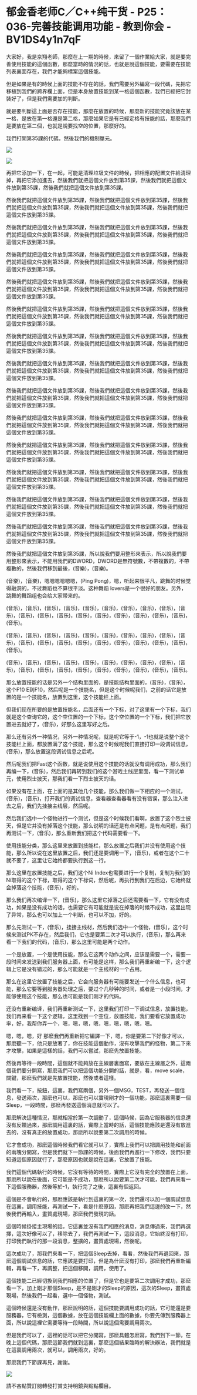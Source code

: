 # 郁金香老师C／C++纯干货 - P25：036-完善技能调用功能 - 教到你会 - BV1DS4y1n7qF

大家好，我是京翔老師，那麼在上一期的時候，來留了一個作業給大家，就是要完善使用技能的這個函數，那麼當時的情況的話，也就是說這個技能，要需要在技能列表裏面存在，我們才能夠標案這個技能。

但是如果是有的時候上面的技能不存在的話，我們需要另外編寫一段代碼，先把它移植到我們的跨界欄上面，但是本身放置技能到某一格這個函數，我們已經把它封裝好了，但是我們需要加的判斷。

就是要判斷這上面是否存在技能，那麼在放置的時候，那麼新的技能究竟該放在某一格，是放在第一格還是第二格，那麼如果它是有已經定格有技能的話，那麼我們是要放在第二個，也就是說要找空的位置，那麼好的。

我們打開第35課的代碼，然後我們的機制單元。

![](img/0af81c4dcc15d55bd8290746b82c8273_1.png)

![](img/0af81c4dcc15d55bd8290746b82c8273_2.png)

再把它添加一下，在一起，可能是清理垃圾文件的時候，把相應的配置文件給清理掉，再把它添加進去，然後我們就把這個文件放到第35課，然後我們就把這個文件放到第35課，然後我們就把這個文件放到第35課。

然後我們就把這個文件放到第35課，然後我們就把這個文件放到第35課，然後我們就把這個文件放到第35課，然後我們就把這個文件放到第35課，然後我們就把這個文件放到第35課。

然後我們就把這個文件放到第35課，然後我們就把這個文件放到第35課，然後我們就把這個文件放到第35課，然後我們就把這個文件放到第35課，然後我們就把這個文件放到第35課。

然後我們就把這個文件放到第35課，然後我們就把這個文件放到第35課，然後我們就把這個文件放到第35課，然後我們就把這個文件放到第35課，然後我們就把這個文件放到第35課。

然後我們就把這個文件放到第35課，然後我們就把這個文件放到第35課，然後我們就把這個文件放到第35課，然後我們就把這個文件放到第35課，然後我們就把這個文件放到第35課。

然後我們就把這個文件放到第35課，然後我們就把這個文件放到第35課，然後我們就把這個文件放到第35課，然後我們就把這個文件放到第35課，然後我們就把這個文件放到第35課。

然後我們就把這個文件放到第35課，然後我們就把這個文件放到第35課，然後我們就把這個文件放到第35課，然後我們就把這個文件放到第35課，然後我們就把這個文件放到第35課。

然後我們就把這個文件放到第35課，然後我們就把這個文件放到第35課，然後我們就把這個文件放到第35課，然後我們就把這個文件放到第35課，然後我們就把這個文件放到第35課。

然後我們就把這個文件放到第35課，然後我們就把這個文件放到第35課，然後我們就把這個文件放到第35課，然後我們就把這個文件放到第35課，然後我們就把這個文件放到第35課。

然後我們就把這個文件放到第35課，然後我們就把這個文件放到第35課，然後我們就把這個文件放到第35課，然後我們就把這個文件放到第35課，然後我們就把這個文件放到第35課。

然後我們就把這個文件放到第35課，然後我們就把這個文件放到第35課，然後我們就把這個文件放到第35課，然後我們就把這個文件放到第35課，然後我們就把這個文件放到第35課。

然後我們就把這個文件放到第35課，然後我們就把這個文件放到第35課，然後我們就把這個文件放到第35課，然後我們就把這個文件放到第35課，然後我們就把這個文件放到第35課。

然後我們就把這個文件放到第35課，然後我們就把這個文件放到第35課，然後我們就把這個文件放到第35課，然後我們就把這個文件放到第35課，然後我們就把這個文件放到第35課。

然後我們就把這個文件放到第35課，然後我們就把這個文件放到第35課，然後我們就把這個文件放到第35課，然後我們就把這個文件放到第35課，然後我們就把這個文件放到第35課。

然後我們就把這個文件放到第35課，所以說我們要用整形來表示，所以說我們要用整形來表示，不能用我們的DWORD，DWORD是無符號數，不帶複數的，不帶複數的，然後我們移到最後，(音樂)，(音樂)。

(音樂)，(音樂)，嗯嗯嗯嗯嗯嗯，(Ping Pong)，嗯，听起来很平凡，跳舞的时候觉得融洞的，不过舞蹈也不算很平淡。这种舞蹈 lovers是一个很好的朋友。另外，跳舞的舞蹈组也会给大家带来的。

(音乐)，(音乐)，(音乐)，(音乐)，(音乐)，(音乐)，(音乐)，(音乐)，(音乐)，(音乐)，(音乐)，(音乐)，(音乐)，(音乐)，(音乐)，(音乐)，(音乐)，(音乐)，(音乐)，(音乐)。

(音乐)，(音乐)，(音乐)，(音乐)，(音乐)，(音乐)，(音乐)，(音乐)，(音乐)，(音乐)，(音乐)，(音乐)，(音乐)，(音乐)，(音乐)，(音乐)，(音乐)，(音乐)，(音乐)，(音乐)。

(音乐)，(音乐)，(音乐)，(音乐)，(音乐)，(音乐)，(音乐)，(音乐)，(音乐)，(音乐)，(音乐)，(音乐)，(音乐)，(音乐)，(音乐)，(音乐)，(音乐)，(音乐)，(音乐)。

那么放置技能的话是另外一个结构里面的，是技能结构里面的，(音乐)，(音乐)，这个F10 E到F10，然后呢是一个技能名，但是这个时候呢我们，之前的话它是放置的是一个技能名，放置到这里，这个技能栏上面。

但我们现在所要的是放置技能名，后面还有一个下标，对了这里有一个下标，我们就是这个查询它的，这个空位置的一个下标，这个空位置的一个下标，我们把它放置进去就好了，(音乐)，好那么这里写好之后。

那么还有另外一种情况，另外一种情况呢，就是呢它等于-1，-1也就是说整个这个技能栏上面，都放置满了这个技能，那么这个时候呢我们直接打印一段调试信息，(音乐)，那么放置这段调试信息之后呢。

然后呢我们把Fast这个函数，就是说使用这个技能的话就没有调用成功，那么我们再编一下，(音乐)，然后我们再转到我们的这个游戏主线层里面，看一下测试单元，使用烈士披天，那我们看一下烈士披天的话。

如果没有在上面，在上面的是其他几个技能，那么我们做一下相应的一个测试，(音乐)，(音乐)，打开我们的调试信息，查看器查看器看有没有错误，那么注入进去之后，我们先挂接主线层，然后呢。

然后我们选中一个怪物进行一个测试，但是这个时候我们看啊，放置了这个烈士披天，但是它并没有掉落这个技能，那么说明的话还是有点问题，是有点问题，我们再测试一下，(音乐)，那么重新我们把这个代码需要看一下。

使用技能分类，那么这里来放置到技能栏，那么放置之后我们并没有使用这个技能，那么所以说在这里放置之后，我们还是要调用一下，(音乐)，或者在这个二十就不要了，这里让它始终都要执行到这一行。

那么这里在放置技能之后，我们这个Ni Index也需要进行一个复制，复制为我们的Ni取得的这个下标，取得的这个下标词，然后呢，再执行到我们在后边，它始终就会掉落这个技能，(音乐)，好的。

那么我们再次编译一下，(音乐)，那么这里它掉落之后还需要看一下，它有没有成功，如果是没有成功的话，也需要它有可能就是说在掉落的时候不成功，这里出现了异常，那么也可以加上一个判断，也可以不加，好的。

那么先测试一下，(音乐)，挂接主线材，然后我们选中一个怪物，(音乐)，这个时候来测试PK不存在，然后我们，它也是要第二次才可以执行，(音乐)，那么再来看一下我们的代码，(音乐)，那么这里可能是两个动作。

一个是放置，一个是使用技能，那么它这两个动作之间，应该是需要一个，需要一段时间来发送到我们服务器上面，有可能是这样，那么我们再重新编一下，这个逻辑上它是没有错过的，那么可能就是一个主线材的一个占用。

那么在这里它放置了技能之后，它会向服务器有可能要发送一个什么信息，也可能，那么它要等到服务器处理之后，要过个几秒钟的时间，或者是一小段时间，才能够使用这个技能，那么也可能是我们刚才的代码。

还没有重新编译，我们再重新测试一下，这里我们打印一下调试信息，放置技能，我们再来看一下这个逻辑，这里找到一个空位，放置技能，我们要看它放置成功率，好，我帮你弄一个，嗯，嗯，嗯，嗯，嗯，嗯，嗯，嗯，嗯。

嗯，嗯，嗯，好 那麽我們再重新把它編譯一下，嗯，你是要第二下好像才可以，那麽聽一下，他只是放著了，你在技能這個動作，沒有攻擊我們的怪物，第二下來才攻擊，如果是這樣的話，我們可以嘗試，那麽先放置技能。

然後再等待一段時間，這個就不能夠放在主線層裏面寫，要放在主線層之外，這兩個我們要分開寫，那麽我們可以把這個功能分開的話，就是，看，move scale，關鍵，那麽我們就是先放置技能，然後或者這樣。

我們看一下，按鈕，這裏，我們寫兩個，另外一個MSG，TEST，再發送一個信息，發送兩次，那麽也可以，那麽也可以實現剛才的一個功能，那麽這裏需要一個Sleep，一段時間，那麽再發送這個消息就可以了。

那麽解決這種情況，那就相當於第一次調動了，這個時候，因為它服務器的信息還沒有反饋過來，那麽調用這裏的話，實際上當時的話，這個技能應該是還沒有放進去的，沒有真正的放置成功，那麽所以說要第二次調用的時候。

它才會成功，那麽這個時候我們看它就可以了，實際上我們可以把調用技能和前面的兩塊分開寫，但是我們就下一節課的時候，後面我們再進行一下修改，我們只要知道這個原因就行了，那麼原因也就是說在這裏，它放置了技能。

我們這個代碼執行的時候，它沒有等待的時間，實際上它沒有完全的放置在上面，那麽所以說在後面，它可能是不成功，那麽所以說要第二次才可能，我們再來看一下這個服務器，然後等於-1，執行完了之後，這裏有個返回。

這個是不會執行的，那麽應該是執行到這裏的第一次，我們還可以加一個調試信息在這裏，調用技能，再測試一下，看是什麽原因，那麽再把我們這邊的改一下，然後我們再輸入，畫質處現場，那麽我們發現的話。

這個時候掛接主現場的話，它這裏並沒有我們相應的消息，消息傳過來，我們再選擇，這次好像可以了，移除去了，我們再測試一下，這段消息，它始終沒有打印，打印我們執行的那一段消息，整擴的，畫質處現場，然後呢。

這次成功了，那我們來看一下，把這個Sleep去掉，看看，然後我們再退回來，那麽這個調試信息的話，它應該是要打印，但是為什麽沒有打印，那麽我們再重新編輯，再看一下，再調整，把這個移開，調用，使用了。

這個技能二已經切換到我們相應的位置了，但是它也是要第二次調用才成功，那麽看一下，加上剛才那個Sleep，是不是剛才的Sleep的原因，這次的Sleep，畫質處現場，然後我們一起看，選中一個怪物，測試。

這個時候還是沒有動作，那麽說明的話，這個技能要調用成功的話，它可能還是要服務器，它有檢測，這個數據，放在這個技能欄上面的數據，你要先傳到服務器上面，所以說這裡它需要等待一段時間，所以說這個需要調用兩次。

但是我們可以了，這裡的話可以把它分開寫，那麽具體怎麽寫，我們到下一節，在晚上這個代碼，那麽這節我們就到這裏，那麽這個結果臨時的解決辦法，我們就是在這裏調用兩次，就可以，調用兩次，好的。

那麽我們下節課再見，謝謝。

![](img/0af81c4dcc15d55bd8290746b82c8273_4.png)

請不吝點贊訂閱轉發打賞支持明鏡與點點欄目。